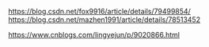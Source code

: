 https://blog.csdn.net/fox9916/article/details/79499854/
https://blog.csdn.net/mazhen1991/article/details/78513452


https://www.cnblogs.com/lingyejun/p/9020866.html